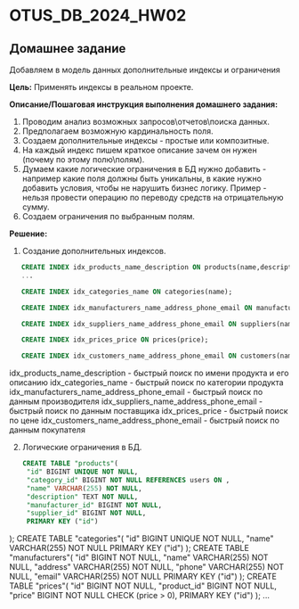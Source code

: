 # OTUS_DB_2024_HW02

## **Домашнее задание**

Добавляем в модель данных дополнительные индексы и ограничения

**Цель:**
Применять индексы в реальном проекте.

**Описание/Пошаговая инструкция выполнения домашнего задания:**
1. Проводим анализ возможных запросов\отчетов\поиска данных.  
2. Предполагаем возможную кардинальность поля.
3. Создаем дополнительные индексы - простые или композитные.
4. На каждый индекс пишем краткое описание зачем он нужен (почему по этому полю\полям).
5. Думаем какие логические ограничения в БД нужно добавить - например какие поля должны быть уникальны, в какие нужно добавить условия, чтобы не нарушить бизнес логику. Пример - нельзя провести операцию по переводу средств на отрицательную сумму.
6. Создаем ограничения по выбранным полям.

**Решение:**
1. Создание дополнительных индексов.
```sql
   CREATE INDEX idx_products_name_description ON products(name,description);
   ...

   CREATE INDEX idx_categories_name ON categories(name);

   CREATE INDEX idx_manufacturers_name_address_phone_email ON manufacturers(name,address,phone,email);

   CREATE INDEX idx_suppliers_name_address_phone_email ON suppliers(name,address,phone,email);

   CREATE INDEX idx_prices_price ON prices(price);

   CREATE INDEX idx_customers_name_address_phone_email ON customers(name,address,phone,email);
```
   idx_products_name_description - быстрый поиск по имени продукта и его описанию
   idx_categories_name - быстрый поиск по категории продукта
   idx_manufacturers_name_address_phone_email - быстрый поиск по данным производителя
   idx_suppliers_name_address_phone_email - быстрый поиск по данным поставщика
   idx_prices_price - быстрый поиск по цене
   idx_customers_name_address_phone_email - быстрый поиск по данным покупателя

2. Логические ограничения в БД.

   ```sql
   CREATE TABLE "products"(
    "id" BIGINT UNIQUE NOT NULL,
    "category_id" BIGINT NOT NULL REFERENCES users ON ,
    "name" VARCHAR(255) NOT NULL,
    "description" TEXT NOT NULL,
    "manufacturer_id" BIGINT NOT NULL,
    "supplier_id" BIGINT NOT NULL,
    PRIMARY KEY ("id")
);
    CREATE TABLE "categories"(
    "id" BIGINT UNIQUE NOT NULL,
    "name" VARCHAR(255) NOT NULL
    PRIMARY KEY ("id")
);
    CREATE TABLE "manufacturers"(
    "id" BIGINT NOT NULL,
    "name" VARCHAR(255) NOT NULL,
    "address" VARCHAR(255) NOT NULL,
    "phone" VARCHAR(255) NOT NULL,
    "email" VARCHAR(255) NOT NULL
    PRIMARY KEY ("id")
);
    CREATE TABLE "prices"(
    "id" BIGINT NOT NULL,
    "product_id" BIGINT NOT NULL,
    "price" BIGINT NOT NULL CHECK (price > 0),
    PRIMARY KEY ("id")
);
    ...
   ```
   
   
   
   
